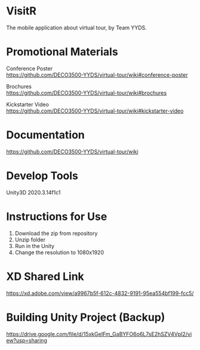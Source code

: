 # VisitR
The mobile application about virtual tour, by Team YYDS.

# Promotional Materials
Conference Poster  
https://github.com/DECO3500-YYDS/virtual-tour/wiki#conference-poster

Brochures  
https://github.com/DECO3500-YYDS/virtual-tour/wiki#brochures

Kickstarter Video  
https://github.com/DECO3500-YYDS/virtual-tour/wiki#kickstarter-video

# Documentation
https://github.com/DECO3500-YYDS/virtual-tour/wiki

# Develop Tools
Unity3D 2020.3.14f1c1

# Instructions for Use
1. Download the zip from repository
2. Unzip folder
3. Run in the Unity
4. Change the resolution to 1080x1920

# XD Shared Link
https://xd.adobe.com/view/a9967b5f-612c-4832-9191-95ea554bf199-fcc5/

# Building Unity Project (Backup)
https://drive.google.com/file/d/15xkGeIFm_GaBYFO6o6L7sE2hSZV4VpI2/view?usp=sharing
